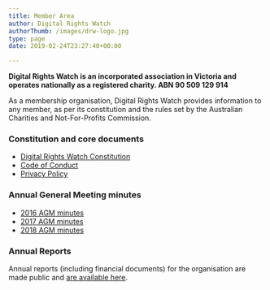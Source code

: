```yaml
---
title: Member Area
author: Digital Rights Watch
authorThumb: /images/drw-logo.jpg
type: page
date: 2019-02-24T23:27:40+00:00

---
```

**Digital Rights Watch is an incorporated association in Victoria and operates nationally as a registered charity. ABN 90 509 129 914**

As a membership organisation, Digital Rights Watch provides information to any member, as per its constitution and the rules set by the Australian Charities and Not-For-Profits Commission.

### Constitution and core documents

  * [Digital Rights Watch Constitution][1]
  * [Code of Conduct][2]
  * [Privacy Policy][3]

### Annual General Meeting minutes

  * [2016 AGM minutes][4]
  * [2017 AGM minutes][5]
  * [2018 AGM minutes][6]

### Annual Reports

Annual reports (including financial documents) for the organisation are made public and [are available here][7].

 [1]: /wp-content/uploads/2019/01/DRW-Constitution-23-02-16.doc.pdf
 [2]: /wp-content/uploads/2019/01/Digital-Rights-Watch-Code-of-Conduct.pdf
 [3]: https://digitalrightswatch.org.au/privacy-policy/
 [4]: /wp-content/uploads/2019/02/2.-2016-08-Mar-DRW-AGM-Minutes.pdf
 [5]: /wp-content/uploads/2019/02/5.-2017-AGM-10-April.pdf
 [6]: /wp-content/uploads/2019/02/8.-2018-1-March-AGM.pdf
 [7]: https://digitalrightswatch.org.au/about/
